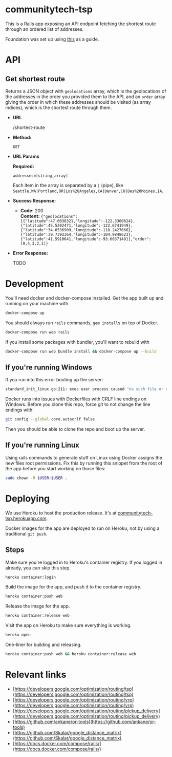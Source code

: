 # communitytech-tsp

This is a Rails app exposing an API endpoint fetching the shortest route through an ordered list of addresses.

Foundation was set up using [this](https://docs.docker.com/compose/rails/) as a guide.

# API

**Get shortest route**
----
Returns a JSON object with `geolocations` array, which is the geolocations of the addresses in the order you provided them to the API, and an `order` array giving the order in which these addresses should be visited (as array indices), which is the shortest route through them.

* **URL**

  /shortest-route

* **Method:**

  `GET`
  
*  **URL Params**

   **Required:**
 
   `addresses=[string_array]`

   Each item in the array is separated by a `|` (pipe), like `Seattle,WA|Portland,OR|Los%20Angeles,CA|Denver,CO|Des%20Moines,IA`.

* **Success Response:**

  * **Code:** 200 <br />
    **Content:** `{"geolocations":[{"latitude":47.6038321,"longitude":-122.3300624},{"latitude":45.5202471,"longitude":-122.6741949},{"latitude":34.0536909,"longitude":-118.2427666},{"latitude":39.7392364,"longitude":-104.9848623},{"latitude":41.5910641,"longitude":-93.6037149}],"order":[0,4,3,2,1]}`
 
* **Error Response:**

  TODO
  

# Development

You'll need docker and docker-compose installed. Get the app built up and running on your machine with
```bash
docker-compose up
```

You should always run `rails` commands, `gem install`s on top of Docker.
```bash
docker-compose run web rails
```

If you install some packages with bundler, you'll want to rebuild with
```bash
docker-compose run web bundle install && docker-compose up --build
```

## If you're running Windows
If you run into this error booting up the server:
```bash
standard_init_linux.go:211: exec user process caused "no such file or directory"
```

Docker runs into issues with Dockerfiles with CRLF line endings on Windows. Before you clone this repo, force git to not change the line endings with:
```bash
git config --global core.autocrlf false
```

Then you should be able to clone the repo and boot up the server.

## If you're running Linux
Using rails commands to generate stuff on Linux using Docker assigns the new files root permissions. Fix this by running this snippet from the root of the app before you start working on those files:
```bash
sudo chown -R $USER:$USER .
```

# Deploying
We use Heroku to host the production release. It's at [communitytech-tsp.herokuapp.com](https://communitytech-tsp.herokuapp.com).

Docker images for the app are deployed to run on Heroku, not by using a traditional `git push`. 

## Steps
Make sure you're logged in to Heroku's container registry.
If you logged in already, you can skip this step.
```bash
heroku container:login
```

Build the image for the app, and push it to the container registry.
```bash
heroku container:push web
```

Release the image for the app.
```bash
heroku container:release web
```

Visit the app on Heroku to make sure everything is working.
```bash
heroku open
```

One-liner for building and releasing.
```bash
heroku container:push web && heroku container:release web
```

# Relevant links

- [https://developers.google.com/optimization/routing/tsp](https://developers.google.com/optimization/routing/tsp)
- [https://developers.google.com/optimization/routing/vrp](https://developers.google.com/optimization/routing/vrp)
- [https://developers.google.com/optimization/routing/pickup_delivery](https://developers.google.com/optimization/routing/pickup_delivery)
- [https://github.com/ankane/or-tools](https://github.com/ankane/or-tools)
- [https://github.com/Skalar/google_distance_matrix](https://github.com/Skalar/google_distance_matrix)
- [https://docs.docker.com/compose/rails/](https://docs.docker.com/compose/rails/)
